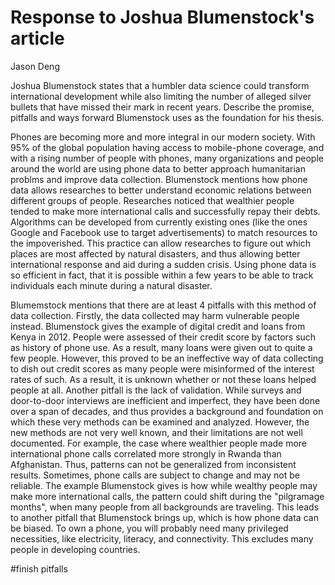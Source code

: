 # Response to Joshua Blumenstock's article 

Jason Deng

Joshua Blumenstock states that a humbler data science could transform international development while also limiting the number of alleged silver bullets that have missed their mark in recent years. Describe the promise, pitfalls and ways forward Blumenstock uses as the foundation for his thesis.

Phones are becoming more and more integral in our modern society. With 95% of the global population having access to mobile-phone coverage, and with a rising number of people with phones, many organizations and people around the world are using phone data to better approach humanitarian problms and improve data collection. Blumenstock mentions how phone data allows researches to better understand economic relations between different groups of people. Researches noticed that wealthier people tended to make more international calls and successfully repay their debts. Algorithms can be developed from currently existing ones (like the ones Google and Facebook use to target advertisements) to match resources to the impoverished. This practice can allow researches to figure out which places are most affected by natural disasters, and thus allowing better international response and aid during a sudden crisis. Using phone data is so efficient in fact, that it is possible within a few years to be able to track individuals each minute during a natural disaster. 

Blumemstock mentions that there are at least 4 pitfalls with this method of data collection. Firstly, the data collected may harm vulnerable people instead. Blumenstock gives the example of digital credit and loans from Kenya in 2012. People were assessed of their credit score by factors such as history of phone use. As a result, many loans were given out to quite a few people. However, this proved to be an ineffective way of data collecting to dish out credit scores as many people were misinformed of the interest rates of such. As a result, it is unknown whether or not these loans helped people at all. Another pitfall is the lack of validation. While surveys and door-to-door interviews are inefficient and imperfect, they have been done over a span of decades, and thus provides a background and foundation on which these very methods can be examined and analyzed. However, the new methods are not very well known, and their limitations are not well documented. For example, the case where wealthier people made more international phone calls correlated more strongly in Rwanda than Afghanistan. Thus, patterns can not be generalized from inconsistent results. Sometimes, phone calls are subject to change and may not be reliable. The example Blumenstock gives is how while wealthy people may make more international calls, the pattern could shift during the "pilgramage months", when many people from all backgrounds are traveling. This leads to another pitfall that Blumenstock brings up, which is how phone data can be biased. To own a phone, you will probably need many privileged necessities, like electricity, literacy, and connectivity. This excludes many people in developing countries.  

#finish pitfalls

